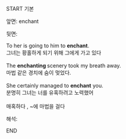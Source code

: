START
기본

앞면:
enchant


뒷면:
<div>To her is going to him to <strong>enchant</strong>. </div><div><div>그녀는 황홀하게 되기 위해 그에게 가고 있다</div></div><div><br></div><div>The <b>enchanting </b>scenery took my breath away.<br></div><div>마법 같은 경치에 숨이 멎었다.<br></div><div><br></div><div><div>She certainly managed to <strong>enchant</strong> you. </div><div><div>분명히 그녀는 너를 유혹하려고 노력했어</div></div></div><div><br></div><div>매혹하다 , ~에 마법을 걸다</div>


해석:

END